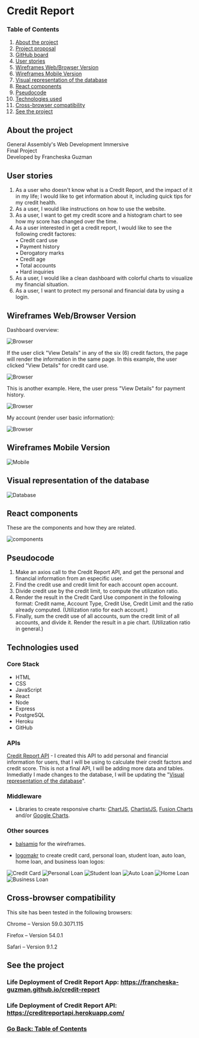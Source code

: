 # Credit Report

### <a name="tableofcontents">Table of Contents</a>

1. [About the project](#about)
2. [Project proposal](./proposal.md)
3. [GitHub board](https://github.com/francheska-guzman/credit-report/projects#boards?repos=93885730)
4. [User stories](#userstories)
5. [Wireframes Web/Browser Version](#browser)
6. [Wireframes Mobile Version](#mobile)
7. [Visual representation of the database](#database)
8. [React components](#components)
9. [Pseudocode](#pseudocode)
10. [Technologies used](#technologies)
11. [Cross-browser compatibility](#compatibility)
12. [See the project](#project)

## <a id="about">About the project</a>

General Assembly's Web Development Immersive <br />
Final Project <br />
Developed by Francheska Guzman

## <a name="userstories">User stories</a>

1. As a user who doesn't know what is a Credit Report, and the impact of it in my life; I would like to get information about it, including quick tips for my credit health.
2. As a user, I would like instructions on how to use the website.
3. As a user, I want to get my credit score and a histogram chart to see how my score has changed over the time.
4. As a user interested in get a credit report, I would like to see the following credit factores:<br />
	• Credit card use<br />
	• Payment history<br />
	• Derogatory marks<br />
	• Credit age<br />
	• Total accounts<br />
	• Hard inquiries
5. As a user, I would like a clean dashboard with colorful charts to visualize my financial situation.
6. As a user, I want to protect my personal and financial data by using a login.

## <a name="browser">Wireframes Web/Browser Version</a>

Dashboard overview:

![Browser](./images/browser1.png)

If the user click "View Details" in any of the six (6) credit factors, the page will render the information in the same page. In this example, the user clicked "View Details" for credit card use.

![Browser](./images/browser2.png)

This is another example. Here, the user press "View Details" for payment history.

![Browser](./images/browser3.png)

My account (render user basic information):

![Browser](./images/browser4.png)

## <a name="mobile">Wireframes Mobile Version</a>

![Mobile](./images/mobile1.png)

## <a name="database">Visual representation of the database</a>

![Database](./images/database.png)

## <a name="components">React components</a>

These are the components and how they are related.

![components](./images/components.png)

## <a name="pseudocode">Pseudocode</a>

1. Make an axios call to the Credit Report API, and get the personal and financial information from an especific user.
2. Find the credit use and credit limit for each account open account.
3. Divide credit use by the credit limit, to compute the utilization ratio.
4. Render the result in the Credit Card Use component in the following format: Credit name, Account Type, Credit Use, Credit Limit and the ratio already computed. (Utilization ratio for each account.)
5. Finally, sum the credit use of all accounts, sum the credit limit of all accounts, and divide it. Render the result in a pie chart. (Utilization ratio in general.)

## <a name="technologies">Technologies used</a>

### Core Stack

- HTML
- CSS
- JavaScript
- React
- Node
- Express
- PostgreSQL
- Heroku
- GitHub

### APIs

[Credit Report API](https://creditreportapi.herokuapp.com/) - I created this API to add personal and financial information for users, that I will be using to calculate their credit factors and credit score. This is not a final API, I will be adding more data and tables. Inmediatly I made changes to the database, I will be updating the "[Visual representation of the database](#database)".

### Middleware

- Libraries to create responsive charts: [ChartJS](http://www.chartjs.org/), [ChartistJS](http://gionkunz.github.io/chartist-js/), [Fusion Charts](http://www.fusioncharts.com/) and/or [Google Charts](https://developers.google.com/chart/).

### Other sources

- [balsamiq](https://balsamiq.com/) for the wireframes.

- [logomakr](https://logomakr.com/) to create credit card, personal loan, student loan, auto loan, home loan, and business loan logos: 

![Credit Card](./images/creditcard.png)  ![Personal Loan](./images/personalloan.png)  ![Student loan](./images/studentloan.png)  ![Auto Loan](./images/autoloan.png)  ![Home Loan](./images/homeloan.png)  ![Business Loan](./images/businessloan.png)

## <a id="compatibility">Cross-browser compatibility</a>

This site has been tested in the following browsers:

Chrome – Version 59.0.3071.115 

Firefox – Version 54.0.1

Safari – Version 9.1.2

## <a name="project">See the project</a>

### Life Deployment of Credit Report App: https://francheska-guzman.github.io/credit-report

### Life Deployment of Credit Report API: https://creditreportapi.herokuapp.com/

### [Go Back: Table of Contents](#tableofcontents)